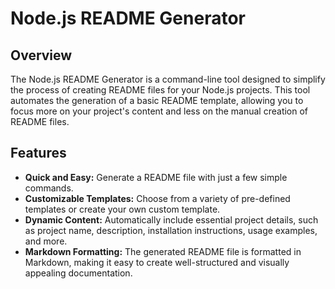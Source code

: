 # Node.js README Generator

## Overview

The Node.js README Generator is a command-line tool designed to simplify the process of creating README files for your Node.js projects. This tool automates the generation of a basic README template, allowing you to focus more on your project's content and less on the manual creation of README files.

## Features

- **Quick and Easy:** Generate a README file with just a few simple commands.
- **Customizable Templates:** Choose from a variety of pre-defined templates or create your own custom template.
- **Dynamic Content:** Automatically include essential project details, such as project name, description, installation instructions, usage examples, and more.
- **Markdown Formatting:** The generated README file is formatted in Markdown, making it easy to create well-structured and visually appealing documentation.
